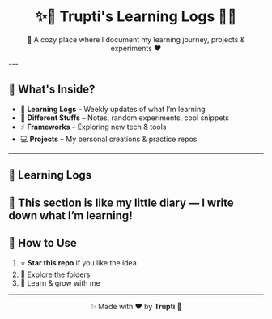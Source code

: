 <h1 align="center">✨🎀 Trupti's Learning Logs 🎀✨</h1>

<p align="center">
  🥰 A cozy place where I document my learning journey, projects & experiments ❤️  
</p>
---

## 💖 What's Inside?
- 📝 **Learning Logs** – Weekly updates of what I’m learning   
- 🎨 **Different Stuffs** – Notes, random experiments, cool snippets  
- ⚡ **Frameworks** – Exploring new tech & tools  
- 💻 **Projects** – My personal creations & practice repos  
---

## 📝 Learning Logs
🎀 This section is like my little diary — I write down what I’m learning!  
---

## 🌸 How to Use
1. ⭐ **Star this repo** if you like the idea  
2. 🍰 Explore the folders  
3. 🥂 Learn & grow with me  

---
<p align="center">
  ✨ Made with ❤️ by <b>Trupti</b> 🎀  
</p>
